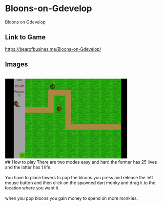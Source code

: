 # Bloons-on-Gdevelop
Bloons on Gdevelop
## Link to Game
https://bearofbusines.me/Bloons-on-Gdevelop/
<br />
## Images
<br />
<img src="./bloon.png" alt="Bloons" width="400"/>
<br />
## How to play
There are two modes easy and hard the former has 25 lives and the latter has 1 life.
<br />
<br />
You have to place towers to pop the bloons you press and release the left mouse button and then click on the spawned dart monky and drag it to the location where you want it.
<br />
<br />
when you pop bloons you gain money to spend on more monkies.
